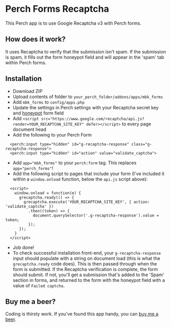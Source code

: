 # Perch Forms Recaptcha

This Perch app is to use Google Recaptcha v3 with Perch forms.

## How does it work?
It uses Recaptcha to verify that the submission isn't spam. If the submission is spam, it fills out the form honeypot field and will appear in the 'spam' tab within Perch forms.

## Installation
- Download ZIP
- Upload contents of folder to `your_perch_folder/addons/apps/mbk_forms`
- Add `mbk_forms` to `config/apps.php`
- Update the settings in Perch settings with your Recaptcha secret key and [honeypot](https://docs.grabaperch.com/addons/blog/spam/) form field
- Add `<script src="https://www.google.com/recaptcha/api.js?render=YOUR_RECAPTCHA_SITE_KEY" defer></script>` to every page document head
- Add the following to your Perch Form
```
  <perch:input type="hidden" id="g-recaptcha-response" class="g-recaptcha-response">
  <perch:input type="hidden" id="action" value="validate_captcha">
```
- Add `app="mbk_forms"` to your `perch:form` tag. This replaces `app="perch_forms"`!
- Add the following script to pages that include your form (I've included it within a `window.onload` function, below the `api.js` script above):
```
  <script>
    window.onload = function(e) { 
      grecaptcha.ready(() => {
        grecaptcha.execute('YOUR_RECAPTCHA_SITE_KEY', { action: 'validate_captcha' })
          .then((token) => {
            document.querySelector('.g-recaptcha-response').value = token;
          });
      });
    }
  </script>
```
- Job done!
- To check successful installation front-end, your `g-recaptcha-response` input should populate with a string on document load (this is what the `grecaptcha.ready` code does). This is then passed through when the form is submitted. If the Recaptcha verification is complete, the form should submit. If not, you'll get a submission that's added to the 'Spam' section in forms, and returned to the form with the honeypot field with a value of `Failed captcha`.

## Buy me a beer?
Coding is thirsty work. If you've found this app handy, you can [buy me a beer](https://www.paypal.me/ryangittings/3.50?locale.x=en_GB).